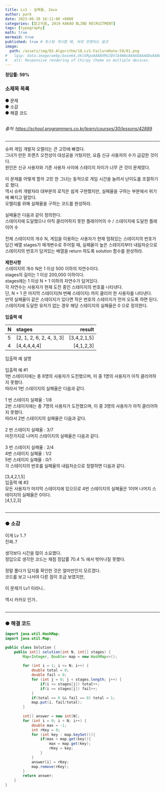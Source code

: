 ```yaml
---
title: Lv1 - 실패율, Java
author: park
date: 2023-06-30 16:11:00 +0800
categories: [알고리즘, 2019 KAKAO BLIND RECRUITMENT]
tags: [typography]
math: true
mermaid: true
published: true # 포스팅 개시할 때, 바로 반영되는 옵션
image: 
  path: /assets/img/03.Algorithm/18.Lv1-FailureRate-59/01.png
#   lqip: data:image/webp;base64,UklGRpoAAABXRUJQVlA4WAoAAAAQAAAADwAABwAAQUxQSDIAAAARL0AmbZurmr57yyIiqE8oiG0bejIYEQTgqiDA9vqnsUSI6H+oAERp2HZ65qP/VIAWAFZQOCBCAAAA8AEAnQEqEAAIAAVAfCWkAALp8sF8rgRgAP7o9FDvMCkMde9PK7euH5M1m6VWoDXf2FkP3BqV0ZYbO6NA/VFIAAAA
#   alt: Responsive rendering of Chirpy theme on multiple devices.
---
```


<b>정답률: 59%</b><br>

### 소제목 목록
● 문제<br/>
● 소감<br/>
● 해결 코드<br/>
<br/>

<i>출처: https://school.programmers.co.kr/learn/courses/30/lessons/42889</i><br>
<br/>

---

슈퍼 게임 개발자 오렐리는 큰 고민에 빠졌다.<br>
그녀가 만든 프랜즈 오천성이 대성공을 거뒀지만, 요즘 신규 사용자의 수가 급감한 것이다.<br>
원인은 신규 사용자와 기존 사용자 사이에 스테이지 차이가 너무 큰 것이 문제였다.<br>
<br>
이 문제를 어떻게 할까 고민 한 그녀는 동적으로 게임 시간을 늘려서 난이도를 조절하기로 했다.<br>
역시 슈퍼 개발자라 대부분의 로직은 쉽게 구현했지만, 실패율을 구하는 부분에서 위기에 빠지고 말았다.<br>
오렐리를 위해 실패율을 구하는 코드를 완성하라.<br>
<br>
실패율은 다음과 같이 정의한다.<br>
스테이지에 도달했으나 아직 클리어하지 못한 플레이어의 수 / 스테이지에 도달한 플레이어 수<br>
<br>
전체 스테이지의 개수 N, 게임을 이용하는 사용자가 현재 멈춰있는 스테이지의 번호가 담긴 배열 stages가 매개변수로 주어질 때, 실패율이 높은 스테이지부터 내림차순으로 스테이지의 번호가 담겨있는 배열을 return 하도록 solution 함수를 완성하라.<br>
<br>
<b>제한사항</b><br>
스테이지의 개수 N은 1 이상 500 이하의 자연수이다.<br>
stages의 길이는 1 이상 200,000 이하이다.<br>
stages에는 1 이상 N + 1 이하의 자연수가 담겨있다.<br>
각 자연수는 사용자가 현재 도전 중인 스테이지의 번호를 나타낸다.<br>
단, N + 1 은 마지막 스테이지(N 번째 스테이지) 까지 클리어 한 사용자를 나타낸다.<br>
만약 실패율이 같은 스테이지가 있다면 작은 번호의 스테이지가 먼저 오도록 하면 된다.<br>
스테이지에 도달한 유저가 없는 경우 해당 스테이지의 실패율은 0 으로 정의한다.<br>
<br>
<b>입출력 예</b><br>

| N                       | stages    | result |
|:------------------------|:----------|--------:|
| 5                       | [2, 1, 2, 6, 2, 4, 3, 3]         | [3,4,2,1,5]       |
| 4                       | [4,4,4,4,4]         | [4,1,2,3]       |

입출력 예 설명<br>
<br>
입출력 예 #1<br>
1번 스테이지에는 총 8명의 사용자가 도전했으며, 이 중 1명의 사용자가 아직 클리어하지 못했다.<br>
따라서 1번 스테이지의 실패율은 다음과 같다.<br>
<br>
1 번 스테이지 실패율 : 1/8<br>
2번 스테이지에는 총 7명의 사용자가 도전했으며, 이 중 3명의 사용자가 아직 클리어하지 못했다.<br>
따라서 2번 스테이지의 실패율은 다음과 같다.<br>
<br>
2 번 스테이지 실패율 : 3/7<br>
마찬가지로 나머지 스테이지의 실패율은 다음과 같다.<br>
<br>
3 번 스테이지 실패율 : 2/4<br>
4번 스테이지 실패율 : 1/2<br>
5번 스테이지 실패율 : 0/1<br>
각 스테이지의 번호를 실패율의 내림차순으로 정렬하면 다음과 같다.<br>
<br>
[3,4,2,1,5]
<br>
입출력 예 #2<br>
모든 사용자가 마지막 스테이지에 있으므로 4번 스테이지의 실패율은 1이며 나머지 스테이지의 실패율은 0이다.<br>
[4,1,2,3]<br>
<br>

---

### ● 소감

이게 Lv 1..?<br>
진짜..?<br>
<br>
생각보다 시간을 많이 소요했다.<br>
정답으로 생각한 코드는 채점 정답률 70.4 % 에서 벗어나질 못했다.<br>
<br>
정말 풀다가 답지를 확인한 것은 얼마만인지 모르겠다.<br>
코드를 보고 나서야 다른 점이 조금 보였지만,<br>
<br>
이 문제가 Lv1 이라니..<br>
<br>
역시 카카오 인가..<br>
<br>

---

### ● 해결 코드

```java
import java.util.HashMap;
import java.util.Map;

public class Solution {
    public int[] solution(int N, int[] stages) {
        Map<Integer, Double> map = new HashMap<>();
        
        for (int i = 1; i <= N; i++) {
            double total = 0;
            double fail = 0;
            for (int j = 0; j < stages.length; j++) {
                if(i <= stages[j]) total++;
                if(i == stages[j]) fail++;
            }
            if(total == 0 && fail == 0) total = 1;
            map.put(i, fail/total);
        }
    
        int[] answer = new int[N];
        for (int i = 0; i < N; i++) {
            double max = -1;
            int rKey = 0;
            for (int key : map.keySet()){
                if(max < map.get(key)){
                    max = map.get(key);
                    rKey = key;
                }
            }
            answer[i] = rKey;
            map.remove(rKey);
        }
        return answer;
    }
}
```